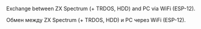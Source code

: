 Exchange between ZX Spectrum (+ TRDOS, HDD) and PC via WiFi (ESP-12).

Обмен между ZX Spectrum (+ TRDOS, HDD) и PC через WiFi (ESP-12).
